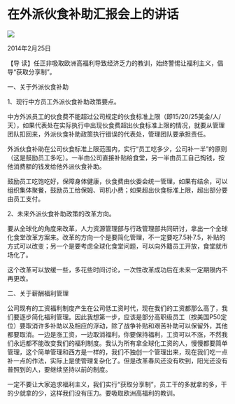 # 在外派伙食补助汇报会上的讲话
<img class="pv" src="https://api.visitor.plantree.me/visitor-badge/pv?namespace=plantree.me&key=renzhengfei-speeches/在外派伙食补助汇报会上的讲话.md">


2014年2月25日



【导  读】任正非吸取欧洲高福利导致经济乏力的教训，始终警惕让福利主义，倡导“获取分享制”。



一、关于外派伙食补助

1、现行中方员工外派伙食补助政策要点。

中方外派员工的伙食费不能超过公司规定的伙食标准上限（即15/20/25美金/人/天），如果代表处在实际执行中出现伙食费超出伙食标准上限的情况，就要从管理团队扣回来，外派伙食补助政策执行错误的代表处，管理团队要承担责任。

外派伙食补助在公司伙食标准上限范围内，实行“员工吃多少，公司补一半”的原则（这是鼓励员工多吃）。一半由公司直接补贴给食堂，另一半由员工自己掏钱，按他消费额的钱发给他外派伙食补助。

鼓励员工吃饱吃好，保障身体健康，伙食费由伙委会统一管理，如果有结余，可以组织集体聚餐，鼓励员工给保姆、司机小费；如果超出伙食标准上限，超出部分要由员工支付。

2、未来外派伙食补助政策的改革方向。

要从全球化的角度来改革，人力资源管理部与行政管理部共同研讨，拿出一个全球化食堂改革方案来。改革的方向一个是要简化管理，不一定要吃7.5补7.5，补贴的方式可以改变；另一个是要考虑全球化食堂问题，可以向外籍员工开放，食堂就市场化了。

这个改革可以放缓一些，多花些时间讨论，一次性改革成功后在未来一定期限内不再更改。

二、关于薪酬福利管理

公司现有的工资福利制度产生在公司低工资时代，现在我们的工资都那么高了，我们要逐步简化福利管理。因此我想第一步，应该是部分高职级员工（按美国P50定位）要取消许多补助以及相应的浮动，除了战争补贴和艰苦补助可以保留外，其他都要取消。一边是涨工资，一边取消福利，你要保持福利，工资可以不涨，不然我们永远都不能改变我们的福利制度。我认为所有拿全球化工资的人，慢慢都要简单管理，这个简单管理和西方是一样的，我们不独创一个管理出来，现在我们吃一点补一点的作法，实际上是使管理复杂化了。但是改革春风还没有吹到，阳光还没有普照到的人，要继续坚持以前的制度。

一定不要让大家追求福利主义，我们实行“获取分享制”，员工干的多就拿的多，干的少就拿的少，这样我们没有压力。要吸取欧洲高福利的教训。
